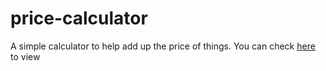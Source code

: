 # price-calculator
A simple calculator to help add up the price of things. You can check <a href=''>here</a> to view
